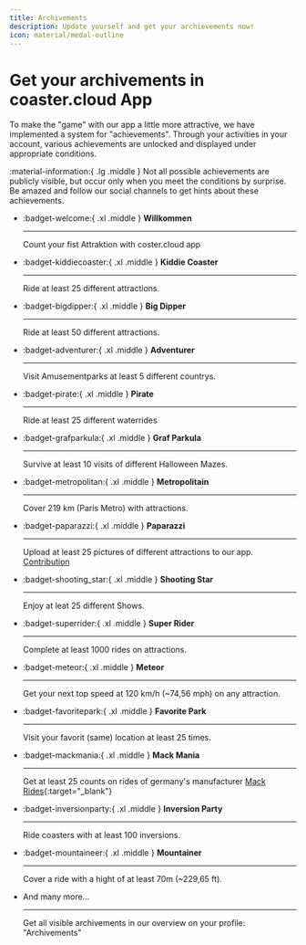 ```yaml
---
title: Archivements
description: Update yourself and get your archievements now!
icon: material/medal-outline
---
```


# Get your archivements in coaster.cloud App

To make the "game" with our app a little more attractive, we have implemented a system for "achievements". Through your activities in your account, various achievements are unlocked and displayed under appropriate conditions.

:material-information:{ .lg .middle } Not all possible achievements are publicly visible, but occur only when you meet the conditions by surprise. Be amazed and follow our social channels to get hints about these achievements.

<div class="grid cards" markdown>

- :badget-welcome:{ .xl .middle } __Willkommen__

    ---
    Count your fist Attraktion with coster.cloud app

- :badget-kiddiecoaster:{ .xl .middle } __Kiddie Coaster__

    ---
    Ride at least 25 different attractions.

- :badget-bigdipper:{ .xl .middle } __Big Dipper__

    ---
    Ride at least 50 different attractions.

- :badget-adventurer:{ .xl .middle } __Adventurer__

    ---
    Visit Amusementparks at least 5 different countrys.

- :badget-pirate:{ .xl .middle } __Pirate__

    ---
    Ride at least 25 different waterrides

- :badget-grafparkula:{ .xl .middle } __Graf Parkula__

    ---
    Survive at least 10 visits of different Halloween Mazes.

- :badget-metropolitan:{ .xl .middle } __Metropolitain__

    ---
    Cover 219 km (Paris Metro) with attractions.

- :badget-paparazzi:{ .xl .middle } __Paparazzi__

    ---
    Upload at least 25 pictures of different attractions to our app. [Contribution](/contribute/)

- :badget-shooting_star:{ .xl .middle } __Shooting Star__

    ---
    Enjoy at leat 25 different Shows.

- :badget-superrider:{ .xl .middle } __Super Rider__

    ---
    Complete at least 1000 rides on attractions.

- :badget-meteor:{ .xl .middle } __Meteor__

    ---
    Get your next top speed at 120 km/h (~74,56 mph) on any attraction.

- :badget-favoritepark:{ .xl .middle } __Favorite Park__

    ---
    Visit your favorit (same) location at least 25 times.

- :badget-mackmania:{ .xl .middle } __Mack Mania__

    ---
    Get at least 25 counts on rides of germany's manufacturer [Mack Rides](https://coaster.cloud/de/manufacturers/f79e53f8-mack-rides){:target="_blank"}

- :badget-inversionparty:{ .xl .middle } __Inversion Party__

    ---
    Ride coasters with at least 100 inversions.

- :badget-mountaineer:{ .xl .middle } __Mountainer__

    ---
    Cover a ride with a hight of at least 70m (~229,65 ft).

- And many more...

    ---
    Get all visible archivements in our overview on your profile: "Archivements"

</div>
